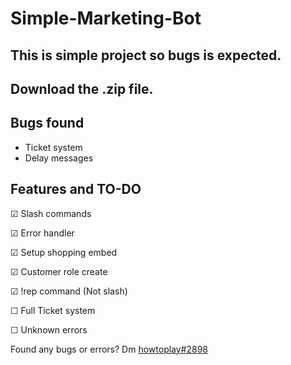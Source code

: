 # Simple-Marketing-Bot

## This is simple project so bugs is expected.
## Download the .zip file.

## Bugs found
- Ticket system
- Delay messages

## Features and TO-DO
☑ Slash commands

☑ Error handler

☑ Setup shopping embed

☑ Customer role create

☑ !rep command (Not slash)

☐ Full Ticket system

☐ Unknown errors

Found any bugs or errors? Dm [howtoplay#2898](https://discord.com/)

